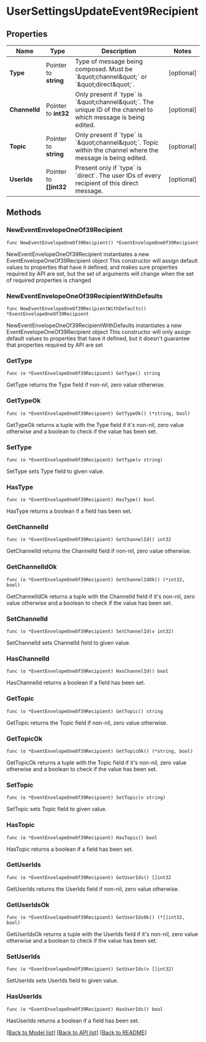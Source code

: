 # UserSettingsUpdateEvent9Recipient

## Properties

Name | Type | Description | Notes
------------ | ------------- | ------------- | -------------
**Type** | Pointer to **string** | Type of message being composed. Must be &#x60;\&quot;channel\&quot;&#x60; or &#x60;\&quot;direct\&quot;&#x60;.  | [optional] 
**ChannelId** | Pointer to **int32** | Only present if &#x60;type&#x60; is &#x60;\&quot;channel\&quot;&#x60;.  The unique ID of the channel to which message is being edited.  | [optional] 
**Topic** | Pointer to **string** | Only present if &#x60;type&#x60; is &#x60;\&quot;channel\&quot;&#x60;.  Topic within the channel where the message is being edited.  | [optional] 
**UserIds** | Pointer to **[]int32** | Present only if &#x60;type&#x60; is &#x60;direct&#x60;.  The user IDs of every recipient of this direct message.  | [optional] 

## Methods

### NewEventEnvelopeOneOf39Recipient

`func NewEventEnvelopeOneOf39Recipient() *EventEnvelopeOneOf39Recipient`

NewEventEnvelopeOneOf39Recipient instantiates a new EventEnvelopeOneOf39Recipient object
This constructor will assign default values to properties that have it defined,
and makes sure properties required by API are set, but the set of arguments
will change when the set of required properties is changed

### NewEventEnvelopeOneOf39RecipientWithDefaults

`func NewEventEnvelopeOneOf39RecipientWithDefaults() *EventEnvelopeOneOf39Recipient`

NewEventEnvelopeOneOf39RecipientWithDefaults instantiates a new EventEnvelopeOneOf39Recipient object
This constructor will only assign default values to properties that have it defined,
but it doesn't guarantee that properties required by API are set

### GetType

`func (o *EventEnvelopeOneOf39Recipient) GetType() string`

GetType returns the Type field if non-nil, zero value otherwise.

### GetTypeOk

`func (o *EventEnvelopeOneOf39Recipient) GetTypeOk() (*string, bool)`

GetTypeOk returns a tuple with the Type field if it's non-nil, zero value otherwise
and a boolean to check if the value has been set.

### SetType

`func (o *EventEnvelopeOneOf39Recipient) SetType(v string)`

SetType sets Type field to given value.

### HasType

`func (o *EventEnvelopeOneOf39Recipient) HasType() bool`

HasType returns a boolean if a field has been set.

### GetChannelId

`func (o *EventEnvelopeOneOf39Recipient) GetChannelId() int32`

GetChannelId returns the ChannelId field if non-nil, zero value otherwise.

### GetChannelIdOk

`func (o *EventEnvelopeOneOf39Recipient) GetChannelIdOk() (*int32, bool)`

GetChannelIdOk returns a tuple with the ChannelId field if it's non-nil, zero value otherwise
and a boolean to check if the value has been set.

### SetChannelId

`func (o *EventEnvelopeOneOf39Recipient) SetChannelId(v int32)`

SetChannelId sets ChannelId field to given value.

### HasChannelId

`func (o *EventEnvelopeOneOf39Recipient) HasChannelId() bool`

HasChannelId returns a boolean if a field has been set.

### GetTopic

`func (o *EventEnvelopeOneOf39Recipient) GetTopic() string`

GetTopic returns the Topic field if non-nil, zero value otherwise.

### GetTopicOk

`func (o *EventEnvelopeOneOf39Recipient) GetTopicOk() (*string, bool)`

GetTopicOk returns a tuple with the Topic field if it's non-nil, zero value otherwise
and a boolean to check if the value has been set.

### SetTopic

`func (o *EventEnvelopeOneOf39Recipient) SetTopic(v string)`

SetTopic sets Topic field to given value.

### HasTopic

`func (o *EventEnvelopeOneOf39Recipient) HasTopic() bool`

HasTopic returns a boolean if a field has been set.

### GetUserIds

`func (o *EventEnvelopeOneOf39Recipient) GetUserIds() []int32`

GetUserIds returns the UserIds field if non-nil, zero value otherwise.

### GetUserIdsOk

`func (o *EventEnvelopeOneOf39Recipient) GetUserIdsOk() (*[]int32, bool)`

GetUserIdsOk returns a tuple with the UserIds field if it's non-nil, zero value otherwise
and a boolean to check if the value has been set.

### SetUserIds

`func (o *EventEnvelopeOneOf39Recipient) SetUserIds(v []int32)`

SetUserIds sets UserIds field to given value.

### HasUserIds

`func (o *EventEnvelopeOneOf39Recipient) HasUserIds() bool`

HasUserIds returns a boolean if a field has been set.


[[Back to Model list]](../README.md#documentation-for-models) [[Back to API list]](../README.md#documentation-for-api-endpoints) [[Back to README]](../README.md)


